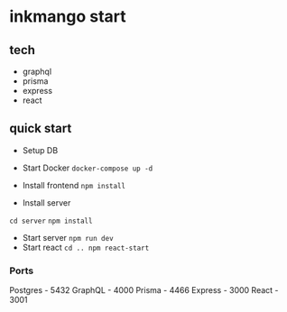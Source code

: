 # inkmango start

## tech

- graphql
- prisma
- express
- react

## quick start

- Setup DB
- Start Docker
  `docker-compose up -d`

- Install frontend
  `npm install`
- Install server

`cd server`
`npm install`

- Start server
  `npm run dev`
- Start react
  `cd .. npm react-start`

### Ports

Postgres - 5432
GraphQL - 4000
Prisma - 4466
Express - 3000
React - 3001
